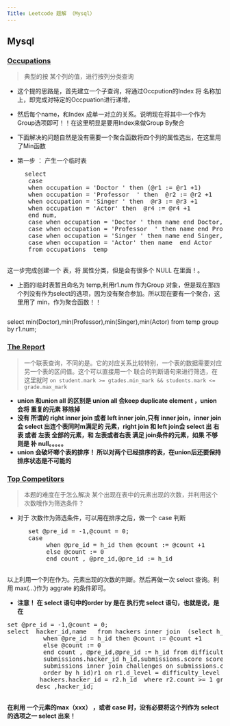 ```yaml
---
Title: Leetcode 题解 （Mysql）
---
```


## Mysql

### <a href = "https://www.hackerrank.com/challenges/occupations">Occupations</a>

> 典型的按 某个列的值，进行按列分类查询

+ 这个提的思路是，首先建立一个子查询，将通过Occpution的Index 将 名称加上，即完成对特定的Occpuation进行递增，
+ 然后每个name，和Index 成单一对立的关系。说明现在将其中一个作为 Group选项即可！！在这里明显是要用Index来做Group By聚合
+ 下面解决的问题自然是没有需要一个聚合函数将四个列的属性选出，在这里用了Min函数

+ 第一步 ： 产生一个临时表
	<pre>
	select  
     case 
     when occupation = 'Doctor ' then (@r1 := @r1 +1)  
     when occupation = 'Professor  ' then  @r2 := @r2 +1
     when occupation = 'Singer ' then  @r3 := @r3 +1
     when occupation = 'Actor' then  @r4 := @r4 +1   
     end num,
     case when occupation = 'Doctor ' then name end Doctor,
     case when occupation = 'Professor  ' then name end Professor,
     case when occupation = 'Singer ' then name end Singer,
     case when occupation = 'Actor' then name  end Actor
     from occupations  temp
	</pre> 
 
 这一步完成创建一个 表，将 属性分类，但是会有很多个 NULL 在里面！。

+ 上面的l临时表暂且命名为 temp,利用r1.num 作为Group 对象，但是现在那四个列没有作为select的选项，因为没有聚合参加。所以现在要有一个聚合，这里用了 min，作为聚合函数！！
  <pre>
 select  min(Doctor),min(Professor),min(Singer),min(Actor) from  temp  group by r1.num; 
</pre>


### <a href="https://www.hackerrank.com/challenges/the-report">The Report</a>

> 一个联表查询，不同的是。它的对应关系比较特别，一个表的数据需要对应另一个表的区间值。这个可以直接用一个 联合的判断语句来进行筛选，在这里就时 `on student.mark >= gtades.min_mark && students.mark <= grade.max_mark`

+ **union 和union all 的区别是 union all 会keep duplicate element ，union 会将 重复的元素 移除掉**
+ **没有 所谓的 right inner join 或者 left inner join,只有 inner join，inner join 会 select 出连个表同时m满足的 元素，right join 和 left join会 select 出 右表 或者 左表 全部的元素，和 左表或者右表 满足 join条件的元素，如果 不够 则是 补 null。。。。。**
+ **union 会破坏啷个表的排序！ 所以对两个已经排序的表，在union后还要保持排序状态是不可能的**

### <a href = "https://www.hackerrank.com/challenges/full-score">Top Competitors </a>

> 本题的难度在于怎么解决 某个出现在表中的元素出现的次数，并利用这个次数哦作为筛选条件？

+ 对于 次数作为筛选条件，可以用在排序之后，做一个 case 判断
	<pre>
	 set @pre_id = -1,@count = 0;
	 case 
          when @pre_id = h_id then @count := @count +1  
          else @count := 0
          end count , @pre_id,@pre_id := h_id 
	</pre>
以上利用一个列在作为。元素出现的次数的判断。然后再做一次 select 查询。利用 max(...)作为 aggrate 的条件即可。

+ **注意！ 在 select 语句中的order by 是在 执行完 select 语句，也就是说，是在**

<pre>
set @pre_id = -1,@count = 0;
select  hacker_id,name   from hackers inner join  (select h_id,case 
          when @pre_id = h_id then @count := @count +1  
          else @count := 0
          end count , @pre_id,@pre_id := h_id from difficulty inner join  (select 
          submissions.hacker_id h_id,submissions.score score,challenges.difficulty_level d_level from
          submissions inner join challenges on submissions.challenge_id = challenges.challenge_id 
          order by h_id)r1 on r1.d_level = difficulty_level && r1.score = difficulty.score) r2 on 
	     hackers.hacker_id = r2.h_id  where r2.count >= 1 group by hacker_id order by max(count) 
    	desc ,hacker_id;
 
</pre>

**在利用 一个元素的max（xxx） ，或者 case 时，没有必要将这个列作为 select 的选项之一 select 出来！**
